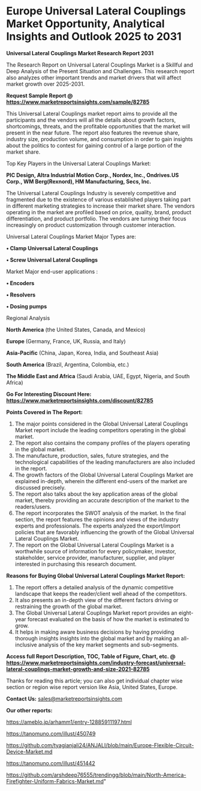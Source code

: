 # Europe Universal Lateral Couplings Market Opportunity, Analytical Insights and Outlook 2025 to 2031

<strong>Universal Lateral Couplings Market Research Report 2031</strong>

The Research Report on Universal Lateral Couplings Market is a Skillful and Deep Analysis of the Present Situation and Challenges. This research report also analyzes other important trends and market drivers that will affect market growth over 2025-2031.

<strong>Request Sample Report @ <a href=https://www.marketreportsinsights.com/sample/82785>https://www.marketreportsinsights.com/sample/82785</a></strong>

This Universal Lateral Couplings market report aims to provide all the participants and the vendors will all the details about growth factors, shortcomings, threats, and the profitable opportunities that the market will present in the near future. The report also features the revenue share, industry size, production volume, and consumption in order to gain insights about the politics to contest for gaining control of a large portion of the market share.

Top Key Players in the Universal Lateral Couplings Market:

<strong>PIC Design, Altra Industrial Motion Corp., Nordex, Inc., Ondrives.US Corp., WM Berg(Rexnord), HM Manufacturing, Secs, Inc.</strong>

The Universal Lateral Couplings Industry is severely competitive and fragmented due to the existence of various established players taking part in different marketing strategies to increase their market share. The vendors operating in the market are profiled based on price, quality, brand, product differentiation, and product portfolio. The vendors are turning their focus increasingly on product customization through customer interaction.

Universal Lateral Couplings Market Major Types are:

<strong>• Clamp Universal Lateral Couplings

• Screw Universal Lateral Couplings</strong>

Market Major end-user applications :

<strong>• Encoders

• Resolvers

• Dosing pumps</strong>

Regional Analysis

</u><strong><b>North America</b></strong> (the United States, Canada, and Mexico)

<strong><b>Europe </b></strong>(Germany, France, UK, Russia, and Italy)

<strong><b>Asia-Pacific</b></strong> (China, Japan, Korea, India, and Southeast Asia)

<strong><b>South America</b></strong> (Brazil, Argentina, Colombia, etc.)

<strong><b>The Middle East and Africa</b></strong> (Saudi Arabia, UAE, Egypt, Nigeria, and South Africa)

<strong>Go For Interesting Discount Here: <a href=https://www.marketreportsinsights.com/discount/82785>https://www.marketreportsinsights.com/discount/82785</a></strong>

<strong>Points Covered in The Report:</strong>
<ol>
  <li>The major points considered in the Global Universal Lateral Couplings Market report include the leading competitors operating in the global market.</li>
  <li>The report also contains the company profiles of the players operating in the global market.</li>
  <li>The manufacture, production, sales, future strategies, and the technological capabilities of the leading manufacturers are also included in the report.</li>
  <li>The growth factors of the Global Universal Lateral Couplings Market are explained in-depth, wherein the different end-users of the market are discussed precisely.</li>
  <li>The report also talks about the key application areas of the global market, thereby providing an accurate description of the market to the readers/users.</li>
  <li>The report incorporates the SWOT analysis of the market. In the final section, the report features the opinions and views of the industry experts and professionals. The experts analyzed the export/import policies that are favorably influencing the growth of the Global Universal Lateral Couplings Market.</li>
  <li>The report on the Global Universal Lateral Couplings Market is a worthwhile source of information for every policymaker, investor, stakeholder, service provider, manufacturer, supplier, and player interested in purchasing this research document.</li>
</ol>
<strong>Reasons for Buying Global Universal Lateral Couplings Market Report:</strong>

<ol>
  <li>The report offers a detailed analysis of the dynamic competitive landscape that keeps the reader/client well ahead of the competitors.</li>
  <li>It also presents an in-depth view of the different factors driving or restraining the growth of the global market.</li>
  <li>The Global Universal Lateral Couplings Market report provides an eight-year forecast evaluated on the basis of how the market is estimated to grow.</li>
  <li>It helps in making aware business decisions by having providing thorough insights insights into the global market and by making an all-inclusive analysis of the key market segments and sub-segments.</li>
</ol>
<strong>Access full Report Description, TOC, Table of Figure, Chart, etc. @ <a href=https://www.marketreportsinsights.com/industry-forecast/universal-lateral-couplings-market-growth-and-size-2021-82785>https://www.marketreportsinsights.com/industry-forecast/universal-lateral-couplings-market-growth-and-size-2021-82785</a></strong>


Thanks for reading this article; you can also get individual chapter wise section or region wise report version like Asia, United States, Europe.

<strong>Contact Us:</strong>
sales@marketreportsinsights.com

<strong>Our other reports:</strong>

<a href=https://ameblo.jp/arhamm1/entry-12885911197.html>https://ameblo.jp/arhamm1/entry-12885911197.html</a>

<a href=https://tanomuno.com/illust/450749>https://tanomuno.com/illust/450749</a>

<a href=https://github.com/tyagianjali24/ANJALI/blob/main/Europe-Flexible-Circuit-Device-Market.md>https://github.com/tyagianjali24/ANJALI/blob/main/Europe-Flexible-Circuit-Device-Market.md</a>

<a href=https://tanomuno.com/illust/451442>https://tanomuno.com/illust/451442</a>

<a href=https://github.com/arshdeep76555/trendingg/blob/main/North-America-Firefighter-Uniform-Fabrics-Market.md>https://github.com/arshdeep76555/trendingg/blob/main/North-America-Firefighter-Uniform-Fabrics-Market.md</a>"
